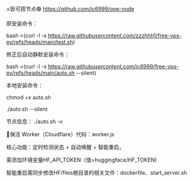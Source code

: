 
🔝皆可搭节点🟢
https://github.com/ic6999/one-node



原安装命令：

bash <(curl -l -s https://raw.githubusercontent.com/zzzhhh1/free-vps-py/refs/heads/main/test.sh)

修正后自动静默安装命令：

bash <(curl -l -s https://raw.githubusercontent.com/ic6999/free-vps-py/refs/heads/main/auto.sh --silent)

本地安装命令：

chmod +x auto.sh

./auto.sh --silent

节点信息：
./auto.sh -v


🔵保活 Worker（Cloudflare）代码：worker.js

核心功能：定时检测状态 + 自动唤醒 + 智能重启。

需添加环境变量HF_API_TOKEN（值=huggingface/HF_TOKEN)

智能重启需同步修改HF/files根目录的相关文件：dockerfile、start_server.sh
